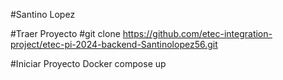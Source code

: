 #Santino Lopez

#Traer Proyecto
#git clone https://github.com/etec-integration-project/etec-pi-2024-backend-Santinolopez56.git

#Iniciar Proyecto
Docker compose up
